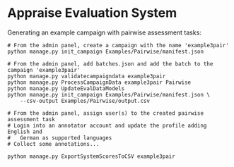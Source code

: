 # Appraise Evaluation System

Generating an example campaign with pairwise assessment tasks:

    # From the admin panel, create a campaign with the name 'example3pair'
    python manage.py init_campaign Examples/Pairwise/manifest.json

    # From the admin panel, add batches.json and add the batch to the campaign 'example3pair'
    python manage.py validatecampaigndata example3pair
    python manage.py ProcessCampaignData example3pair Pairwise
    python manage.py UpdateEvalDataModels
    python manage.py init_campaign Examples/Pairwise/manifest.json \
        --csv-output Examples/Pairwise/output.csv

    # From the admin panel, assign user(s) to the created pairwise assessment task
    # Login into an annotator account and update the profile adding English and
    #   German as supported languages
    # Collect some annotations...

    python manage.py ExportSystemScoresToCSV example3pair

